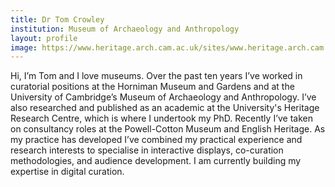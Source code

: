 ```yaml
---
title: Dr Tom Crowley
institution: Museum of Archaeology and Anthropology
layout: profile
image: https://www.heritage.arch.cam.ac.uk/sites/www.heritage.arch.cam.ac.uk/files/styles/inline/public/media/profile/twfc2.jpg?itok=lPoTSZBS
---
```

Hi, I’m Tom and I love museums. Over the past ten years I’ve worked in curatorial positions at the Horniman Museum and Gardens and at the University of Cambridge’s Museum of Archaeology and Anthropology. I’ve also researched and published as an academic at the University's Heritage Research Centre, which is where I undertook my PhD. Recently I’ve taken on consultancy roles at the Powell-Cotton Museum and English Heritage. As my practice has developed I’ve combined my practical experience and research interests to specialise in interactive displays, co-curation methodologies, and audience development. I am currently building my expertise in digital curation.  